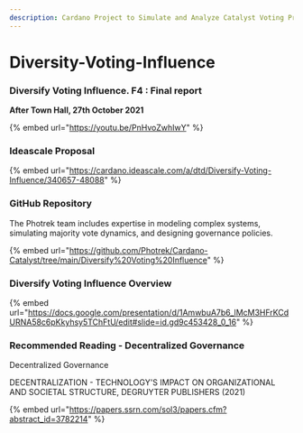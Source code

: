 ```yaml
---
description: Cardano Project to Simulate and Analyze Catalyst Voting Processes
---
```


# Diversity-Voting-Influence

### Diversify Voting Influence. F4 : Final report

**After Town Hall, 27th October 2021**

{% embed url="https://youtu.be/PnHvoZwhIwY" %}

### Ideascale Proposal

{% embed url="https://cardano.ideascale.com/a/dtd/Diversify-Voting-Influence/340657-48088" %}

### GitHub Repository

The Photrek team includes expertise in modeling complex systems, simulating majority vote dynamics, and designing governance policies.

{% embed url="https://github.com/Photrek/Cardano-Catalyst/tree/main/Diversify%20Voting%20Influence" %}

### Diversify Voting Influence Overview

{% embed url="https://docs.google.com/presentation/d/1AmwbuA7b6_lMcM3HFrKCdURNA58c6pKkyhsy5TChFtU/edit#slide=id.gd9c453428_0_16" %}

### Recommended Reading - Decentralized Governance

Decentralized Governance

DECENTRALIZATION - TECHNOLOGY'S IMPACT ON ORGANIZATIONAL AND SOCIETAL STRUCTURE, DEGRUYTER PUBLISHERS (2021)

{% embed url="https://papers.ssrn.com/sol3/papers.cfm?abstract_id=3782214" %}
